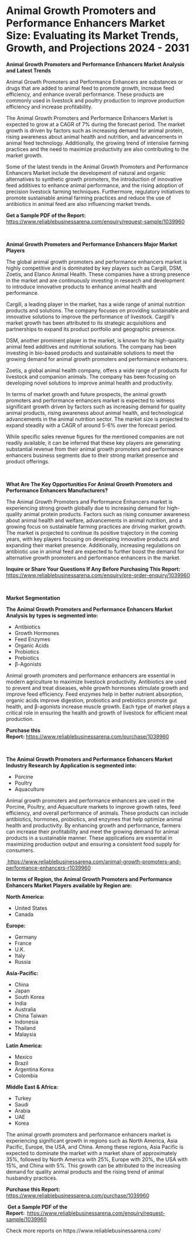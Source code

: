 <p><h1>Animal Growth Promoters and Performance Enhancers Market Size: Evaluating its Market Trends, Growth, and Projections 2024 - 2031</h1></p><p><strong>Animal Growth Promoters and Performance Enhancers Market Analysis and Latest Trends</strong></p>
<p><p>Animal Growth Promoters and Performance Enhancers are substances or drugs that are added to animal feed to promote growth, increase feed efficiency, and enhance overall performance. These products are commonly used in livestock and poultry production to improve production efficiency and increase profitability.</p><p>The Animal Growth Promoters and Performance Enhancers Market is expected to grow at a CAGR of 7% during the forecast period. The market growth is driven by factors such as increasing demand for animal protein, rising awareness about animal health and nutrition, and advancements in animal feed technology. Additionally, the growing trend of intensive farming practices and the need to maximize productivity are also contributing to the market growth.</p><p>Some of the latest trends in the Animal Growth Promoters and Performance Enhancers Market include the development of natural and organic alternatives to synthetic growth promoters, the introduction of innovative feed additives to enhance animal performance, and the rising adoption of precision livestock farming techniques. Furthermore, regulatory initiatives to promote sustainable animal farming practices and reduce the use of antibiotics in animal feed are also influencing market trends.</p></p>
<p><strong>Get a Sample PDF of the Report:&nbsp;</strong> <a href="https://www.reliablebusinessarena.com/enquiry/request-sample/1039960">https://www.reliablebusinessarena.com/enquiry/request-sample/1039960</a></p>
<p>&nbsp;</p>
<p><strong>Animal Growth Promoters and Performance Enhancers Major Market Players</strong></p>
<p><p>The global animal growth promoters and performance enhancers market is highly competitive and is dominated by key players such as Cargill, DSM, Zoetis, and Elanco Animal Health. These companies have a strong presence in the market and are continuously investing in research and development to introduce innovative products to enhance animal health and performance.</p><p>Cargill, a leading player in the market, has a wide range of animal nutrition products and solutions. The company focuses on providing sustainable and innovative solutions to improve the performance of livestock. Cargill's market growth has been attributed to its strategic acquisitions and partnerships to expand its product portfolio and geographic presence.</p><p>DSM, another prominent player in the market, is known for its high-quality animal feed additives and nutritional solutions. The company has been investing in bio-based products and sustainable solutions to meet the growing demand for animal growth promoters and performance enhancers.</p><p>Zoetis, a global animal health company, offers a wide range of products for livestock and companion animals. The company has been focusing on developing novel solutions to improve animal health and productivity.</p><p>In terms of market growth and future prospects, the animal growth promoters and performance enhancers market is expected to witness significant growth driven by factors such as increasing demand for quality animal products, rising awareness about animal health, and technological advancements in the animal nutrition sector. The market size is projected to expand steadily with a CAGR of around 5-6% over the forecast period.</p><p>While specific sales revenue figures for the mentioned companies are not readily available, it can be inferred that these key players are generating substantial revenue from their animal growth promoters and performance enhancers business segments due to their strong market presence and product offerings.</p></p>
<p>&nbsp;</p>
<p><strong>What Are The Key Opportunities For Animal Growth Promoters and Performance Enhancers Manufacturers?</strong></p>
<p><p>The Animal Growth Promoters and Performance Enhancers market is experiencing strong growth globally due to increasing demand for high-quality animal protein products. Factors such as rising consumer awareness about animal health and welfare, advancements in animal nutrition, and a growing focus on sustainable farming practices are driving market growth. The market is projected to continue its positive trajectory in the coming years, with key players focusing on developing innovative products and expanding their market presence. Additionally, increasing regulations on antibiotic use in animal feed are expected to further boost the demand for alternative growth promoters and performance enhancers in the market.</p></p>
<p><strong>Inquire or Share Your Questions If Any Before Purchasing This Report:</strong> <a href="https://www.reliablebusinessarena.com/enquiry/pre-order-enquiry/1039960">https://www.reliablebusinessarena.com/enquiry/pre-order-enquiry/1039960</a></p>
<p>&nbsp;</p>
<p><strong>Market Segmentation</strong></p>
<p><strong>The Animal Growth Promoters and Performance Enhancers Market Analysis by types is segmented into:</strong></p>
<p><ul><li>Antibiotics</li><li>Growth Hormones</li><li>Feed Enzymes</li><li>Organic Acids</li><li>Probiotics</li><li>Prebiotics</li><li>β-Agonists</li></ul></p>
<p><p>Animal growth promoters and performance enhancers are essential in modern agriculture to maximize livestock productivity. Antibiotics are used to prevent and treat diseases, while growth hormones stimulate growth and improve feed efficiency. Feed enzymes help in better nutrient absorption, organic acids improve digestion, probiotics and prebiotics promote gut health, and β-agonists increase muscle growth. Each type of market plays a critical role in ensuring the health and growth of livestock for efficient meat production.</p></p>
<p><strong>Purchase this Report:&nbsp;</strong><a href="https://www.reliablebusinessarena.com/purchase/1039960">https://www.reliablebusinessarena.com/purchase/1039960</a></p>
<p>&nbsp;</p>
<p><strong>The Animal Growth Promoters and Performance Enhancers Market Industry Research by Application is segmented into:</strong></p>
<p><ul><li>Porcine</li><li>Poultry</li><li>Aquaculture</li></ul></p>
<p><p>Animal growth promoters and performance enhancers are used in the Porcine, Poultry, and Aquaculture markets to improve growth rates, feed efficiency, and overall performance of animals. These products can include antibiotics, hormones, probiotics, and enzymes that help optimize animal health and productivity. By enhancing growth and performance, farmers can increase their profitability and meet the growing demand for animal products in a sustainable manner. These applications are essential in maximizing production output and ensuring a consistent food supply for consumers.</p></p>
<p><a href="https://www.reliablebusinessarena.com/animal-growth-promoters-and-performance-enhancers-r1039960">&nbsp;https://www.reliablebusinessarena.com/animal-growth-promoters-and-performance-enhancers-r1039960</a></p>
<p><strong>In terms of Region, the Animal Growth Promoters and Performance Enhancers Market Players available by Region are:</strong></p>
<p>
    <p> <strong> North America: </strong>
        <ul>
            <li>United States</li>
            <li>Canada</li>
        </ul>
        </p> 
    <p> <strong> Europe: </strong>
        <ul>
            <li>Germany</li>
            <li>France</li>
            <li>U.K.</li>
            <li>Italy</li>
            <li>Russia</li>
        </ul>
        </p> 
    <p> <strong> Asia-Pacific: </strong>
        <ul>
            <li>China</li>
            <li>Japan</li>
            <li>South Korea</li>
            <li>India</li>
            <li>Australia</li>
            <li>China Taiwan</li>
            <li>Indonesia</li>
            <li>Thailand</li>
            <li>Malaysia</li>
        </ul>
        </p> 
    <p> <strong> Latin America: </strong>
        <ul>
            <li>Mexico</li>
            <li>Brazil</li>
            <li>Argentina Korea</li>
            <li>Colombia</li>
        </ul>
        </p> 
    <p> <strong> Middle East & Africa: </strong>
        <ul>
            <li>Turkey</li>
            <li>Saudi</li>
            <li>Arabia</li>
            <li>UAE</li>
            <li>Korea</li>
        </ul>
    </p>
    </p>
<p><p>The animal growth promoters and performance enhancers market is experiencing significant growth in regions such as North America, Asia Pacific, Europe, the USA, and China. Among these regions, Asia Pacific is expected to dominate the market with a market share of approximately 35%, followed by North America with 25%, Europe with 20%, the USA with 15%, and China with 5%. This growth can be attributed to the increasing demand for quality animal products and the rising trend of animal husbandry practices.</p></p>
<p><strong>Purchase this Report: </strong><a href="https://www.reliablebusinessarena.com/purchase/1039960">https://www.reliablebusinessarena.com/purchase/1039960</a></p>
<p>&nbsp;<strong>Get a Sample PDF of the Report:&nbsp;&nbsp;</strong><a href="https://www.reliablebusinessarena.com/enquiry/request-sample/1039960">https://www.reliablebusinessarena.com/enquiry/request-sample/1039960</a></p>
<p><strong></strong></p>
<p>Check more reports on https://www.reliablebusinessarena.com/</p>